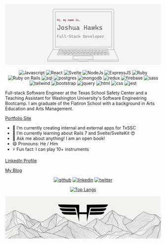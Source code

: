 
<div align='center'>
  
![laptop image](https://github.com/jdhawks2132/jdhawks2132/blob/main/laptop.png?raw=true)
  
</div>

<div align='center'>
  
![Javascript](https://img.shields.io/badge/JavaScript-323330?style=for-the-badge&logo=javascript&logoColor=F7DF1E)
![React](https://img.shields.io/badge/React-20232A?style=for-the-badge&logo=react&logoColor=61DAFB)
![Svelte](https://img.shields.io/badge/Svelte-4A4A55?style=for-the-badge&logo=svelte&logoColor=FF3E00)
![NodeJs](https://img.shields.io/badge/Node.js-339933?style=for-the-badge&logo=nodedotjs&logoColor=white)
![ExpressJS](https://img.shields.io/badge/Express.js-000000?style=for-the-badge&logo=express&logoColor=white)
![Ruby](https://img.shields.io/badge/Ruby-CC342D?style=for-the-badge&logo=ruby&logoColor=white)
![Ruby on Rails](https://img.shields.io/badge/Ruby_on_Rails-CC0000?style=for-the-badge&logo=ruby-on-rails&logoColor=white)
![sql](https://img.shields.io/badge/MySQL-005C84?style=for-the-badge&logo=mysql&logoColor=white)
![postgres](https://img.shields.io/badge/PostgreSQL-316192?style=for-the-badge&logo=postgresql&logoColor=white)
![mongodb](https://img.shields.io/badge/MongoDB-4EA94B?style=for-the-badge&logo=mongodb&logoColor=white)
![redux](https://img.shields.io/badge/Redux-593D88?style=for-the-badge&logo=redux&logoColor=white)
![firebase](https://img.shields.io/badge/firebase-ffca28?style=for-the-badge&logo=firebase&logoColor=black)
![sass](https://img.shields.io/badge/Sass-CC6699?style=for-the-badge&logo=sass&logoColor=white)
![tailwind](https://img.shields.io/badge/Tailwind_CSS-38B2AC?style=for-the-badge&logo=tailwind-css&logoColor=white)
![bootstrap](https://img.shields.io/badge/Bootstrap-563D7C?style=for-the-badge&logo=bootstrap&logoColor=white)
![jquery](https://img.shields.io/badge/jQuery-0769AD?style=for-the-badge&logo=jquery&logoColor=white)
![html](https://img.shields.io/badge/HTML5-E34F26?style=for-the-badge&logo=html5&logoColor=white)
![css](https://img.shields.io/badge/CSS3-1572B6?style=for-the-badge&logo=css3&logoColor=white)
![jest](https://img.shields.io/badge/Jest-C21325?style=for-the-badge&logo=jest&logoColor=white)
  
</div>

Full-stack Software Engineer at the Texas School Safety Center and a Teaching Assistant for Washington University's Software Engineering Bootcamp. I am graduate of the Flatiron School with a background in Arts Education and Arts Management. 

  
[Portfolio Site](https://www.joshuahawks.dev/)

- 🔭 I’m currently creating internal and external apps for TxSSC
- 🌱 I’m currently learning about Rails 7 and Svelte/SvelteKit 😍 
- 💬 Ask me about anything! I am an open book! 
- 😄 Pronouns: He / Him 
- ⚡ Fun fact: I can play  10+ instruments

[LinkedIn Profile](https://www.linkedin.com/in/joshuahawks1/)

[My Blog](https://medium.com/@jdhawks)
  

<div align='center'>
  
[<img src='https://cdn.jsdelivr.net/npm/simple-icons@3.0.1/icons/github.svg' alt='github' height='40'>](https://github.com/jdhawks2132)  [<img src='https://cdn.jsdelivr.net/npm/simple-icons@3.0.1/icons/linkedin.svg' alt='linkedin' height='40'>](https://www.linkedin.com/in/joshua-hawks-7bb474104/) [<img src='https://cdn.jsdelivr.net/npm/simple-icons@3.0.1/icons/twitter.svg' alt='twitter' height='40'>](https://twitter.com/MrGrauwyler)  

[![Top Langs](https://github-readme-stats.vercel.app/api/top-langs/?username=jdhawks2132&layout=compact&theme=outrun)](https://github.com/anuraghazra/github-readme-stats)
  
</div>

![wings banner](https://github.com/jdhawks2132/jdhawks2132/blob/main/Hawks%20Banner.jpg?raw=true)
